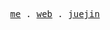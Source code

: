 <p align="center">
  <samp>
    <a href="https://github.com/chunshand">me</a> .
    <a href="https://chunshand.github.io">web</a> .
    <a href="https://juejin.cn/user/114004937933352">juejin</a> 
  </samp>
</p>